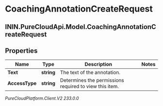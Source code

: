 # CoachingAnnotationCreateRequest

## ININ.PureCloudApi.Model.CoachingAnnotationCreateRequest

## Properties

|Name | Type | Description | Notes|
|------------ | ------------- | ------------- | -------------|
| **Text** | **string** | The text of the annotation. | |
| **AccessType** | **string** | Determines the permissions required to view this item. | |



_PureCloudPlatform.Client.V2 233.0.0_
